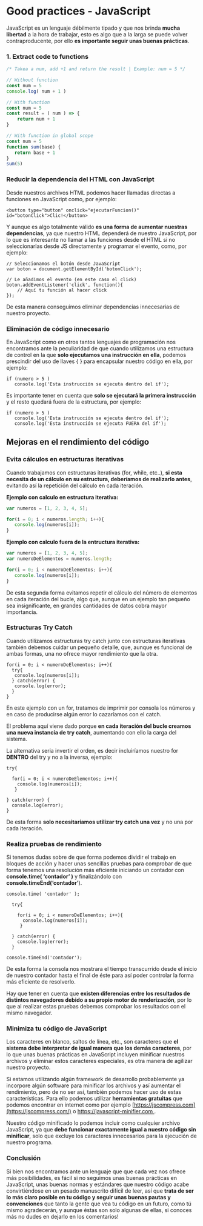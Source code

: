 # Good practices - JavaScript

JavaScript es un lenguaje débilmente tipado y que nos brinda **mucha libertad** a la hora de trabajar, esto es algo que a la larga se puede volver contraproducente, por ello **es importante seguir unas buenas prácticas**.



### 1. Extract code to functions

````js
/* Takea a num, add +1 and return the result | Example: num = 5 */

// Without function
const num = 5
console.log( num + 1 )

// With function
const num = 5
const result = ( num ) => {
    return num + 1
}

// With function in global scope
const num = 5
function sum(base) {
   return base + 1
}
sum(5)
````



### **Reducir la dependencia del HTML con JavaScript**

Desde nuestros archivos HTML podemos hacer llamadas directas a funciones en JavaScript como, por ejemplo:

```
<button type="button" onclick="ejecutarFuncion()" id="botonClick">Clic!</button> 
```

Y aunque es algo totalmente válido **es una forma de aumentar nuestras dependencias**, ya que nuestro HTML dependerá de nuestro JavaScript, por lo que es interesante no llamar a las funciones desde el HTML si no seleccionarlas desde JS directamente y programar el evento, como, por ejemplo:

```
// Seleccionamos el botón desde JavaScript
var boton = document.getElementById('botonClick');

// Le añadimos el evento (en este caso el click)
boton.addEventListener('click', function(){
    // Aquí tu función al hacer click
});
```

De esta manera conseguimos eliminar dependencias innecesarias de nuestro proyecto.

### **Eliminación de código innecesario**

En JavaScript como en otros tantos lenguajes de programación nos encontramos ante la peculiaridad de que cuando utilizamos una estructura de control en la que **solo ejecutamos una instrucción en ella**, podemos prescindir del uso de llaves { } para encapsular nuestro código en ella, por ejemplo:

```
if (numero > 5 )
   console.log('Esta instrucción se ejecuta dentro del if');
```

Es importante tener en cuenta que **solo se ejecutará la primera instrucción** y el resto quedará fuera de la estructura, por ejemplo:

```
if (numero > 5 )
   console.log('Esta instrucción se ejecuta dentro del if');
   console.log('Esta instrucción se ejecuta FUERA del if');
```

## **Mejoras en el rendimiento del código**

### **Evita cálculos en estructuras iterativas**

Cuando trabajamos con estructuras iterativas (for, while, etc..), **si esta necesita de un cálculo en su estructura, deberíamos de realizarlo antes**, evitando así la repetición del cálculo en cada iteración.

**Ejemplo con calculo en estructura iterativa:**

```js
var numeros = [1, 2, 3, 4, 5];

for(i = 0; i < numeros.length; i++){
   console.log(numeros[i]);
}
```

**Ejemplo con calculo fuera de la entructura iterativa:**

```js
var numeros = [1, 2, 3, 4, 5];
var numeroDeElementos = numeros.length;

for(i = 0; i < numeroDeElementos; i++){
   console.log(numeros[i]);
}
```

De esta segunda forma evitamos repetir el cálculo del número de elementos en cada iteración del bucle, algo que, aunque en un ejemplo tan pequeño sea insignificante, en grandes cantidades de datos cobra mayor importancia.

### Estructuras Try Catch

Cuando utilizamos estructuras try catch junto con estructuras iterativas también debemos cuidar un pequeño detalle, que, aunque es funcional de ambas formas, una no ofrece mayor rendimiento que la otra.

```
for(i = 0; i < numeroDeElementos; i++){
  try{
   console.log(numeros[i]);
  } catch(error) {
   console.log(error);
  }
}
```

En este ejemplo con un for, tratamos de imprimir por consola los números y en caso de producirse algún error lo cazaríamos con el catch.

El problema aquí viene dado porque **en cada iteración del bucle creamos una nueva instancia de try catch**, aumentando con ello la carga del sistema.

La alternativa seria invertir el orden, es decir incluiríamos nuestro for **DENTRO** del try y no a la inversa, ejemplo:

```
try{

  for(i = 0; i < numeroDeElementos; i++){
    console.log(numeros[i]);
   }

} catch(error) {
  console.log(error);
}
```

De esta forma **solo necesitaríamos utilizar try catch una vez** y no una por cada iteración.

### **Realiza pruebas de rendimiento**

Si tenemos dudas sobre de que forma podemos dividir el trabajo en bloques de acción y hacer unas sencillas pruebas para comprobar de que forma tenemos una resolución más eficiente iniciando un contador con **console.time( ‘contador’ )** y finalizándolo con **console.timeEnd(‘contador’**).

```
console.time( 'contador' );

  try{

    for(i = 0; i < numeroDeElementos; i++){
      console.log(numeros[i]);
     }

  } catch(error) {
    console.log(error);
  }

console.timeEnd('contador'); 
```

De esta forma la consola nos mostrara el tiempo transcurrido desde el inicio de nuestro contador hasta el final de éste para así poder controlar la forma más eficiente de resolverlo.

Hay que tener en cuenta que **existen diferencias entre los resultados de distintos navegadores debido a su propio motor de renderización**, por lo que al realizar estas pruebas debemos comprobar los resultados con el mismo navegador.

### Minimiza tu código de JavaScript

Los caracteres en blanco, saltos de línea, etc., son caracteres que **el sistema debe interpretar de igual manera que los demás caracteres**, por lo que unas buenas prácticas en JavaScript incluyen minificar nuestros archivos y eliminar estos caracteres especiales, es otra manera de agilizar nuestro proyecto.

Si estamos utilizando algún framework de desarrollo probablemente ya incorpore algún software para minificar los archivos y así aumentar el rendimiento, pero de no ser así, también podemos hacer uso de estas características. Para ello podemos utilizar **herramientas gratuitas** que podemos encontrar en internet como por ejemplo [https://jscompress.com](https://jscompress.com/) o [https://javascript-minifier.com ](https://javascript-minifier.com/).

Nuestro código minificado lo podemos incluir como cualquier archivo JavaScript, ya que **debe funcionar exactamente igual a nuestro código sin minificar**, solo que excluye los caracteres innecesarios para la ejecución de nuestro programa.

### Conclusión

Si bien nos encontramos ante un lenguaje que que cada vez nos ofrece más posibilidades, es fácil si no seguimos unas buenas prácticas en JavaScript, unas buenas normas y estándares que nuestro código acabe convirtiéndose en un pesado manuscrito difícil de leer, así que **trata de ser lo más claro posible en tu código y seguir unas buenas pautas y convenciones** que tanto la gente que vea tu código en un futuro, como tú mismo agradecerán, y aunque éstas son solo algunas de ellas, si conoces más no dudes en dejarlo en los comentarios!





































